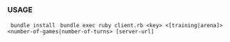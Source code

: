 
### USAGE ###

` bundle install`
` bundle exec ruby client.rb <key> <[training|arena]> <number-of-games|number-of-turns> [server-url]`
